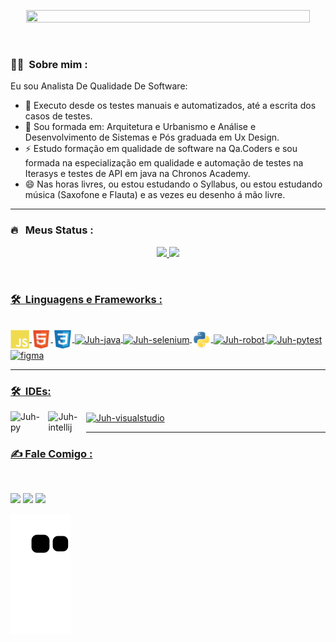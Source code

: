
<p align="center"><img src="https://user-images.githubusercontent.com/61919008/185722617-b076ce13-448a-4e9d-9c3b-c1e9e91c7632.gif" width="95%" height="9%"  /></p>
<p align="center"><img src="https://komarev.com/ghpvc/?username=julianaceciliabueno&style=flat-square&color=red" alt=""></p>


### :woman_technologist: &nbsp;Sobre mim :

Eu sou Analista De Qualidade De Software:

- 🔭 Executo desde os testes manuais e automatizados, até a escrita dos casos de testes.
- 🌱 Sou formada em: Arquitetura e Urbanismo e Análise e Desenvolvimento de Sistemas e Pós graduada em Ux Design.
- ⚡ Estudo formação em qualidade de software na Qa.Coders e sou formada na especialização em qualidade e automação de testes na Iterasys e testes de API em java na Chronos Academy.
- 😄 Nas horas livres, ou estou estudando o Syllabus, ou estou estudando música (Saxofone e Flauta) e as vezes eu desenho á mão livre.
---


### 🔥 &nbsp; Meus Status :
 <a href="https://github.com/julianaceciliabueno">
  
 <p align="center">
  <img width="48%" src="https://github-readme-stats.vercel.app/api?username=julianaceciliabueno&show_icons=true&theme=bear&locale=pt-br" />
    <img width="48%" src="https://github-readme-streak-stats.herokuapp.com/?user=julianaceciliabueno&theme=bear&locale=pt-br&date_format=M%20j%5B%2C%20Y%5D" />



<div style="display: inline_block"><br>


### 🛠 &nbsp;Linguagens e Frameworks :
 <br>

  <img align="center" alt="Juh-Js"  width="6%" src="https://raw.githubusercontent.com/devicons/devicon/master/icons/javascript/javascript-plain.svg">
  <img align="center" alt="Juh-HTML"  width="6%" src="https://raw.githubusercontent.com/devicons/devicon/master/icons/html5/html5-original.svg">
  <img align="center" alt="Juh-CSS" " width="6%" src="https://raw.githubusercontent.com/devicons/devicon/master/icons/css3/css3-original.svg">
  <img align="center" alt="Juh-java"  width="6%" src="https://cdn.jsdelivr.net/gh/devicons/devicon/icons/java/java-original-wordmark.svg">
  
  <img align="center" alt="Juh-selenium" width="6%" src="https://raw.githubusercontent.com/detain/svg-logos/780f25886640cef088af994181646db2f6b1a3f8/svg/selenium-logo.svg">
  <img align="center" alt="Juh-Python"  width="6%" src="https://raw.githubusercontent.com/devicons/devicon/master/icons/python/python-original.svg">
  <img align="center" alt="Juh-robot"  width="6%" src="https://cdn.icon-icons.com/icons2/2107/PNG/128/file_type_robotframework_icon_130193.png">
  <img align="center" alt="Juh-pytest"  width="6%" src="https://cdn.jsdelivr.net/gh/devicons/devicon/icons/pytest/pytest-original-wordmark.svg">
  <img align="center" alt="figma" width="5%"src="https://www.vectorlogo.zone/logos/figma/figma-icon.svg"/> 

---

### 🛠 &nbsp;IDEs:
<img align="left" alt="Juh-py" width="12%" src="https://cdn.jsdelivr.net/gh/devicons/devicon/icons/pycharm/pycharm-original-wordmark.svg">
<img align="left"  alt="Juh-intellij" width="12%" src="https://cdn.jsdelivr.net/gh/devicons/devicon/icons/intellij/intellij-original-wordmark.svg">
<img align="center" alt="Juh-visualstudio"  width="12%" src="https://cdn.jsdelivr.net/gh/devicons/devicon/icons/visualstudio/visualstudio-plain-wordmark.svg">


---  
  
### ✍️ Fale Comigo : 
  <br>

  <a href="https://discord.com/channels/@me" target="_blank"><img src="https://img.shields.io/badge/Discord-7289DA?style=for-the-badge&logo=discord&logoColor=white" target="_blank"></a> 
  <a href = "mailto:juka.bueno@gmail.com"><img src="https://img.shields.io/badge/-Gmail-%23333?style=for-the-badge&logo=gmail&logoColor=white" target="_blank"></a>
  <a href="https://www.linkedin.com/in/juliana-cecilia-bueno/" target="_blank"><img src="https://img.shields.io/badge/-LinkedIn-%230077B5?style=for-the-badge&logo=linkedin&logoColor=white" target="_blank"></a> 

  
  
![Snake animation](https://github.com/julianaceciliabueno/julianaceciliabueno/blob/output/github-contribution-grid-snake.svg)
     

